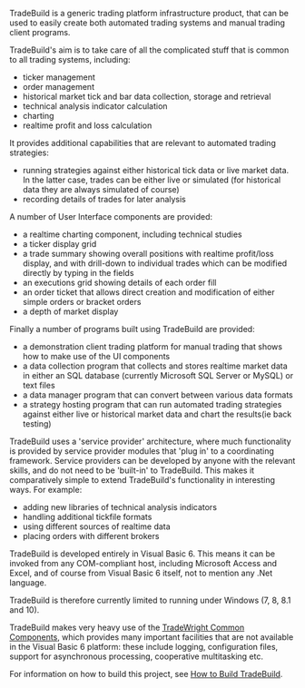 TradeBuild is a generic trading platform infrastructure product, that can be used to easily create both automated trading systems
and manual trading client programs. 

TradeBuild's aim is to take care of all the complicated stuff that is common to all trading systems, including:

*	ticker management 
*	order management 
*	historical market tick and bar data collection, storage and retrieval 
*	technical analysis indicator calculation 
*	charting 
*	realtime profit and loss calculation

It provides additional capabilities that are relevant to automated trading strategies:

*	running strategies against either historical tick data or live market data. In the latter case, trades can be either live or 
simulated (for historical data they are always simulated of course) 
*	recording details of trades for later analysis

A number of User Interface components are provided:

*	a realtime charting component, including technical studies
*	a ticker display grid 
*	a trade summary showing overall positions with realtime profit/loss display, and with drill-down to individual trades which can 
be modified directly by typing in the fields 
*	an executions grid showing details of each order fill 
*	an order ticket that allows direct creation and modification of either simple orders or bracket orders 
*	a depth of market display

Finally a number of programs built using TradeBuild are provided:

*	a demonstration client trading platform for manual trading that shows how to make use of the UI components 
*	a data collection program that collects and stores realtime market data in either an SQL database (currently Microsoft SQL Server 
or MySQL) or text files 
*	a data manager program that can convert between various data formats 
*	a strategy hosting program that can run automated trading strategies against either live or historical market data and chart 
the results(ie back testing)

TradeBuild uses a 'service provider' architecture, where much functionality is provided by service provider modules that 'plug in' 
to a coordinating framework. Service providers can be developed by anyone with the relevant skills, and do not need to be 'built-in' 
to TradeBuild. This makes it comparatively simple to extend TradeBuild's functionality in interesting ways. For example:

*	adding new libraries of technical analysis indicators 
*	handling additional tickfile formats 
*	using different sources of realtime data 
*	placing orders with different brokers

TradeBuild is developed entirely in Visual Basic 6. This means it can be invoked from any COM-compliant host, including Microsoft 
Access and Excel, and of course from Visual Basic 6 itself, not to mention any .Net language.

TradeBuild is therefore currently limited to running under Windows (7, 8, 8.1 and 10).

TradeBuild makes very heavy use of the [TradeWright Common Components](https://github.com/rlktradewright/tradewright-common), which
provides many important facilities that are not available in the Visual Basic 6 platform: these include logging, configuration files, 
support for asynchronous processing, cooperative multitasking etc.

For information on how to build this project, see [How to Build TradeBuild](Docs/BuildingTradeBuild/HowToBuildTradeBuid.md).

